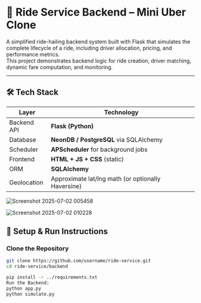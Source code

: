 # 🚖 Ride Service Backend – Mini Uber Clone

A simplified ride-hailing backend system built with Flask that simulates the complete lifecycle of a ride, including driver allocation, pricing, and performance metrics.  
This project demonstrates backend logic for ride creation, driver matching, dynamic fare computation, and monitoring.

---

## 🛠 Tech Stack

| Layer        | Technology          |
|-------------|----------------------|
| Backend API | **Flask (Python)**   |
| Database    | **NeonDB / PostgreSQL** via SQLAlchemy |
| Scheduler   | **APScheduler** for background jobs |
| Frontend    | **HTML + JS + CSS** (static) |
| ORM         | **SQLAlchemy**       |
| Geolocation | Approximate lat/lng math (or optionally Haversine) |

![Screenshot 2025-07-02 005458](https://github.com/user-attachments/assets/8cf14f78-19ab-4dc9-b3e4-e27ec5f9155b) 

![Screenshot 2025-07-02 010228](https://github.com/user-attachments/assets/6152f3c7-cff6-4a95-b70f-0a25d46afac6)



## 🔧 Setup & Run Instructions

### Clone the Repository

```bash
git clone https://github.com/username/ride-service.git
cd ride-service/backend 

pip install -r ../requirements.txt
Run the Backend: 
python app.py
python simulate.py



